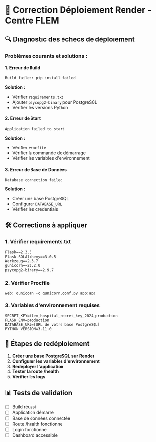 # 🚨 Correction Déploiement Render - Centre FLEM

## 🔍 Diagnostic des échecs de déploiement

### Problèmes courants et solutions :

#### 1. **Erreur de Build**
```
Build failed: pip install failed
```
**Solution :**
- Vérifier `requirements.txt`
- Ajouter `psycopg2-binary` pour PostgreSQL
- Vérifier les versions Python

#### 2. **Erreur de Start**
```
Application failed to start
```
**Solution :**
- Vérifier `Procfile`
- Vérifier la commande de démarrage
- Vérifier les variables d'environnement

#### 3. **Erreur de Base de Données**
```
Database connection failed
```
**Solution :**
- Créer une base PostgreSQL
- Configurer `DATABASE_URL`
- Vérifier les credentials

## 🛠️ Corrections à appliquer

### 1. Vérifier requirements.txt
```txt
Flask==2.3.3
Flask-SQLAlchemy==3.0.5
Werkzeug==2.3.7
gunicorn==21.2.0
psycopg2-binary==2.9.7
```

### 2. Vérifier Procfile
```
web: gunicorn -c gunicorn.conf.py app:app
```

### 3. Variables d'environnement requises
```
SECRET_KEY=flem_hospital_secret_key_2024_production
FLASK_ENV=production
DATABASE_URL=[URL de votre base PostgreSQL]
PYTHON_VERSION=3.11.0
```

## 🚀 Étapes de redéploiement

1. **Créer une base PostgreSQL sur Render**
2. **Configurer les variables d'environnement**
3. **Redéployer l'application**
4. **Tester la route /health**
5. **Vérifier les logs**

## 📊 Tests de validation

- [ ] Build réussi
- [ ] Application démarre
- [ ] Base de données connectée
- [ ] Route /health fonctionne
- [ ] Login fonctionne
- [ ] Dashboard accessible
